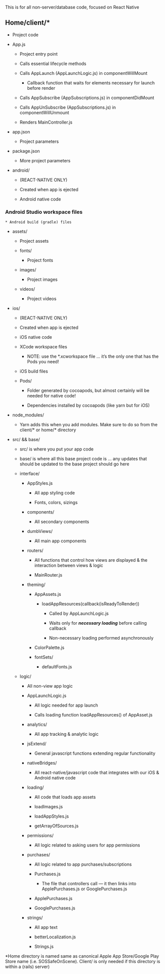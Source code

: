 This is for all non-server/database code, focused on React Native

## Home/client/*

* Project code

* App.js

    * Project entry point

    * Calls essential lifecycle methods

    * Calls AppLaunch (AppLaunchLogic.js) in componentWillMount

        * Callback function that waits for elements necessary for launch before render

    * Calls AppSubscribe (AppSubscriptions.js) in componentDidMount

    * Calls AppUnSubscribe (AppSubscriptions.js) in componentWillUnmount 

    * Renders MainController.js

* app.json

    * Project parameters

* package.json

    * More project parameters

* android/

    * (REACT-NATIVE ONLY)

    * Created when app is ejected

    * Android native code

### Android Studio workspace files

    * Android build (gradle) files

* assets/

    * Project assets

    * fonts/

        * Project fonts

    * images/

        * Project images

    * videos/

        * Project videos

* ios/

    * (REACT-NATIVE ONLY)

    * Created when app is ejected

    * iOS native code

    * XCode workspace files

        * NOTE: use the *.xcworkspace file … it’s the only one that has the Pods you need!

    * iOS build files

    * Pods/

        * Folder generated by cocoapods, but almost certainly will be needed for native code!

        * Dependencies installed by cocoapods (like yarn but for iOS)

* node_modules/

    * Yarn adds this when you add modules. Make sure to do so from the client/* or home/* directory

* src/ && base/

    * src/ is where you put your app code

    * base/ is where all this base project code is … any updates that should be updated to the base project should go here

    * interface/

        * AppStyles.js

            * All app styling code

            * Fonts, colors, sizings

        * components/

            * All secondary components

        * dumbViews/

            * All main app components

        * routers/

            * All functions that control how views are displayed & the interaction between views & logic

            * MainRouter.js

        * theming/

            * AppAssets.js

                * loadAppResources(callback(isReadyToRender))

                    * Called by AppLaunchLogic.js

                    * Waits only for **_necessary loading_** before calling callback

                    * Non-necessary loading performed asynchronously

            * ColorPalette.js

            * fontSets/

                * defaultFonts.js

    * logic/

        * All non-view app logic

        * AppLaunchLogic.js

            * All logic needed for app launch

            * Calls loading function loadAppResources() of AppAsset.js

        * analytics/

            * All app tracking & analytic logic

        * jsExtend/

            * General javascript functions extending regular functionality

        * nativeBridges/

            * All react-native/javascript code that integrates with our iOS & Android native code

        * loading/

            * All code that loads app assets

            * loadImages.js

            * loadAppStyles.js

            * getArrayOfSources.js

        * permissions/

            * All logic related to asking users for app permissions

        * purchases/

            * All logic related to app purchases/subscriptions

            * Purchases.js

                * The file that controllers call — it then links into ApplePurchases.js or GooglePurchases.js

            * ApplePurchases.js

            * GooglePurchases.js

        * strings/

            * All app text

            * betterLocalization.js

            * Strings.js

*Home directory is named same as canonical Apple App Store/Google Play Store name (i.e. SOSSafeOnScene). Client/ is only needed if this directory is within a (rails) server)

